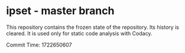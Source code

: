 # ipset - master branch

This repository contains the frozen state of the repository.
Its history is cleared. It is used only for static code
analysis with Codacy.

Commit Time: 1722650607